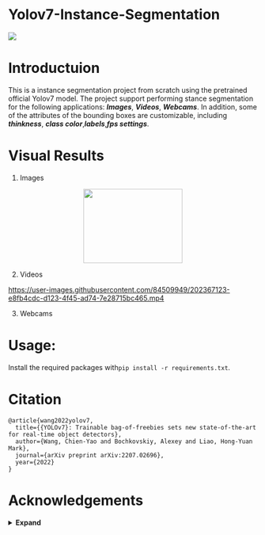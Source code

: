 # Yolov7-Instance-Segmentation

![](https://img.shields.io/badge/python-3.8-orange)

# Introductuion

This is a instance segmentation project from scratch using the pretrained official Yolov7 model. The project support performing stance segmentation for the following applications: ***Images***, ***Videos***, ***Webcams***. In addition, some of the attributes of the bounding boxes are customizable, including ***thinkness***, ***class color***,***labels***,***fps settings***. 

# Visual Results

1. Images
<p align="center">
  <a href="#">
    <img src="https://user-images.githubusercontent.com/84509949/202364037-17101803-603b-46a1-849f-7d99133b5e3f.jpg" width="200" height="150" />
  </a>
</p>

2. Videos

https://user-images.githubusercontent.com/84509949/202367123-e8fb4cdc-d123-4f45-ad74-7e28715bc465.mp4







3. Webcams


# Usage: 
Install the required packages with`pip install -r requirements.txt`. 


# Citation

```
@article{wang2022yolov7,
  title={{YOLOv7}: Trainable bag-of-freebies sets new state-of-the-art for real-time object detectors},
  author={Wang, Chien-Yao and Bochkovskiy, Alexey and Liao, Hong-Yuan Mark},
  journal={arXiv preprint arXiv:2207.02696},
  year={2022}
}

```

# Acknowledgements

<details><summary> <b>Expand</b> </summary>
https://github.com/WongKinYiu/yolov7
</details>
